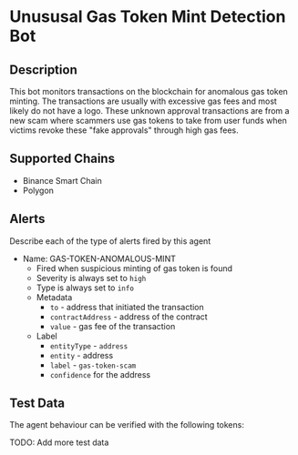 # Unususal Gas Token Mint Detection Bot

## Description

This bot monitors transactions on the blockchain for anomalous gas token minting. The transactions are usually with excessive gas fees and most likely do not have a logo. These unknown approval transactions are from a new scam where scammers use gas tokens to take from user funds when victims revoke these "fake approvals" through high gas fees.

## Supported Chains

- Binance Smart Chain
- Polygon


## Alerts

Describe each of the type of alerts fired by this agent


- Name: GAS-TOKEN-ANOMALOUS-MINT
  - Fired when suspicious minting of gas token is found
  - Severity is always set to `high`
  - Type is always set to `info`
  - Metadata 
    - `to` - address that initiated the transaction
    - `contractAddress` - address of the contract
    - `value` - gas fee of the transaction
  - Label 
    - `entityType` - `address`
    - `entity` - address
    - `label` - `gas-token-scam`
    - `confidence` for the address

## Test Data

The agent behaviour can be verified with the following tokens:


TODO: Add more test data
